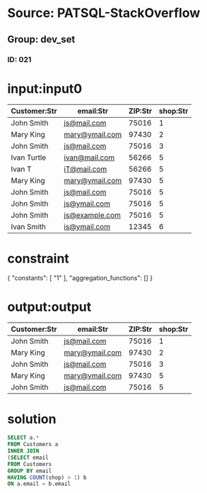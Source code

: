 # Source: PATSQL-StackOverflow
## Group: dev_set
### ID: 021

# input:input0

| Customer:Str | email:Str | ZIP:Str | shop:Str |
|---|---|---|---|
| John Smith | js@mail.com | 75016 | 1 |
| Mary King | mary@ymail.com | 97430 | 2 |
| John Smith | js@mail.com | 75016 | 3 |
| Ivan Turtle | ivan@mail.com | 56266 | 5 |
| Ivan T | iT@mail.com | 56266 | 5 |
| Mary King | mary@ymail.com | 97430 | 5 |
| John Smith | js@mail.com | 75016 | 5 |
| John Smith | js@ymail.com | 75016 | 5 |
| John Smith | js@example.com | 75016 | 5 |
| Ivan Smith | is@ymail.com | 12345 | 6 |

# constraint

{
  "constants": [
    "1"
  ],
  "aggregation_functions": []
}

# output:output

| Customer:Str | email:Str | ZIP:Str | shop:Str |
|---|---|---|---|
| John Smith | js@mail.com | 75016 | 1 |
| Mary King | mary@ymail.com | 97430 | 2 |
| John Smith | js@mail.com | 75016 | 3 |
| Mary King | mary@ymail.com | 97430 | 5 |
| John Smith | js@mail.com | 75016 | 5 |

# solution

```sql
SELECT a.*
FROM Customers a
INNER JOIN 
(SELECT email
FROM Customers
GROUP BY email
HAVING COUNT(shop) > 1) b
ON a.email = b.email
```
